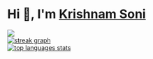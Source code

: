# Hi 👋, I'm [Krishnam Soni](https://krishnams0ni.github.io/)

<div>
  <a href="https://krishnams0ni.github.io/">
  <img src="https://github-readme-stats-git-masterrstaa-rickstaa.vercel.app/api?username=krishnams0ni&show_icons=true&theme=radical&hide_border=true&border_radius=5&background=101010&include_all_commits=true&hide=issues&show=prs_merged">
    <br>
  <img src="https://streak-stats.demolab.com?user=krishnams0ni&theme=radical&hide_border=true&border_radius=5" alt="streak graph">
    <br>
  <img src="https://github-readme-stats-krishnams0ni.vercel.app/api/top-langs/?username=krishnams0ni&layout=compact&theme=radical&hide_border=true&border_radius=5" alt="top languages stats">
  </a>
  
</div>
